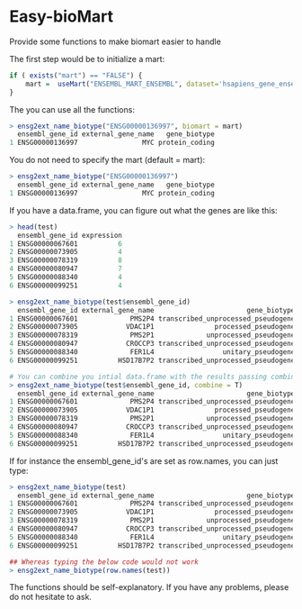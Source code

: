 # Easy-bioMart
Provide some functions to make biomart easier to handle

The first step would be to initialize a mart:

```R
if ( exists("mart") == "FALSE") {
    mart =  useMart("ENSEMBL_MART_ENSEMBL", dataset='hsapiens_gene_ensembl')
}
```

The you can use all the functions:
```R
> ensg2ext_name_biotype("ENSG00000136997", biomart = mart)
  ensembl_gene_id external_gene_name   gene_biotype
1 ENSG00000136997                MYC protein_coding
```

You do not need to specify the mart (default = mart):
```R
> ensg2ext_name_biotype("ENSG00000136997")
  ensembl_gene_id external_gene_name   gene_biotype
1 ENSG00000136997                MYC protein_coding
```

If you have a data.frame, you can figure out what the genes are like this:
```R
> head(test)
  ensembl_gene_id expression
1 ENSG00000067601          6
2 ENSG00000073905          4
3 ENSG00000078319          8
4 ENSG00000080947          7
5 ENSG00000088340          4
6 ENSG00000099251          4

> ensg2ext_name_biotype(test$ensembl_gene_id)
  ensembl_gene_id external_gene_name                       gene_biotype
1 ENSG00000067601             PMS2P4 transcribed_unprocessed_pseudogene
2 ENSG00000073905            VDAC1P1               processed_pseudogene
3 ENSG00000078319             PMS2P1             unprocessed_pseudogene
4 ENSG00000080947            CROCCP3 transcribed_unprocessed_pseudogene
5 ENSG00000088340             FER1L4                 unitary_pseudogene
6 ENSG00000099251          HSD17B7P2 transcribed_unprocessed_pseudogene

# You can combine you intial data.frame with the results passing combine = T:
> ensg2ext_name_biotype(test$ensembl_gene_id, combine = T)
  ensembl_gene_id external_gene_name                       gene_biotype expression
1 ENSG00000067601             PMS2P4 transcribed_unprocessed_pseudogene          6
2 ENSG00000073905            VDAC1P1               processed_pseudogene          4
3 ENSG00000078319             PMS2P1             unprocessed_pseudogene          8
4 ENSG00000080947            CROCCP3 transcribed_unprocessed_pseudogene          7
5 ENSG00000088340             FER1L4                 unitary_pseudogene          4
6 ENSG00000099251          HSD17B7P2 transcribed_unprocessed_pseudogene          4
```

If for instance the ensembl_gene_id's are set as row.names, you can just type: 
```R
> ensg2ext_name_biotype(test)
  ensembl_gene_id external_gene_name                       gene_biotype
1 ENSG00000067601             PMS2P4 transcribed_unprocessed_pseudogene
2 ENSG00000073905            VDAC1P1               processed_pseudogene
3 ENSG00000078319             PMS2P1             unprocessed_pseudogene
4 ENSG00000080947            CROCCP3 transcribed_unprocessed_pseudogene
5 ENSG00000088340             FER1L4                 unitary_pseudogene
6 ENSG00000099251          HSD17B7P2 transcribed_unprocessed_pseudogene

## Whereas typing the below code would not work 
> ensg2ext_name_biotype(row.names(test))
```

The functions should be self-explanatory. If you have any problems, please do not hesitate to ask.

